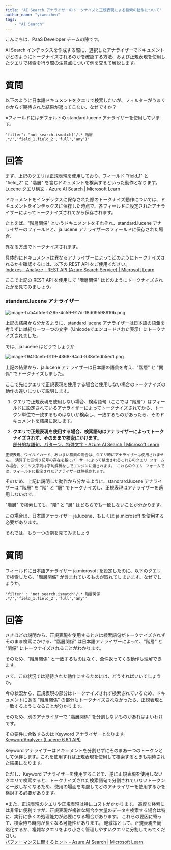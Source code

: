 ```yaml
---
title: "AI Search アナライザーのトークナイズと正規表現による検索の動作について"
author_name: "yiwenchen"
tags:
    - "AI Search"
---
```

こんにちは、PaaS Developer チームの陳です。

AI Search インデックスを作成する際に、選択したアナライザーでドキュメントがどのようにトークナイズされるのかを確認する方法、および正規表現を使用したクエリで検索を行う際の注意点について例を交えて解説します。

# 質問

以下のように日本語ドキュメントをクエリで検索したいが、フィルターがうまくかからず期待された結果が返ってこない、なぜですか？

※フィールドにはデフォルトの standard.lucene アナライザーを使用しています。
~~~
"filter": "not search.ismatch('/.* 階層 .*/','field_1,field_2','full','any')"
~~~

# 回答

まず、上記のクエリは正規表現を使用しており、フィールド "field_1" と "field_2" に "階層" を含むドキュメントを検索するといった動作となります。<br>
[Lucene クエリ構文 - Azure AI Search | Microsoft Learn](https://learn.microsoft.com/ja-jp/azure/search/query-lucene-syntax#bkmk_regex)

ドキュメントをインデックスに保存された際のトークナイズ動作については、ドキュメントをインデックスに保存した時点で、各フィールドに設定されたアナライザーによってトークナイズされてから保存されます。

たとえば、"階層関係" というドキュメントをそれぞれ、standard.lucene アナライザーのフィールドと、ja.lucene アナライザーのフィールドに保存された場合、

異なる方法でトークナイズされます。

具体的にドキュメントは異なるアナライザーによってどのようにトークナイズされるかを確認するには、以下の REST API をご使用ください。<br>
[Indexes - Analyze - REST API (Azure Search Service) | Microsoft Learn](https://learn.microsoft.com/ja-jp/rest/api/searchservice/indexes/analyze?view=rest-searchservice-2024-07-01&tabs=HTTP)

ここで上記の REST API を使用して "階層関係" はどのようにトークナイズされたかを見てみましょう。

### standard.lucene アナライザー

![image-b7a4dfde-b265-4c59-917d-18d09598910b.png]({{site.baseurl}}/media/2025/04/image-b7a4dfde-b265-4c59-917d-18d09598910b.png)

上記の結果から分かるように、standard.lucene アナライザーは日本語の語彙を考えずに単純な一つ一つの文字（Unicodeでエンコードされた表示）にトークナイズされました。

では、ja.lucene はどうでしょうか

![image-f9410ceb-0119-4368-94cd-938efedb5ec1.png]({{site.baseurl}}/media/2025/04/image-f9410ceb-0119-4368-94cd-938efedb5ec1.png)

上記の結果から、ja.lucene アナライザーは日本語の語彙を考え、"階層" と "関係" でトークナイズしました。

ここで先にクエリで正規表現を使用する場合と使用しない場合のトークナイズの動作の違いについて説明します。

1. クエリで正規表現を使用しない場合、検索語句（ここでは "階層"）はフィールドに設定されているアナライザーによってトークナイズされてから、トークン単位で一致するものはないか検索し、一致するものがあったら、そのドキュメントを結果に返します。

2. **クエリで正規表現を使用する場合、検索語句はアナライザーによってトークナイズされず、そのままで検索にかけます**。<br>
[部分的な語句、パターン、特殊文字 - Azure AI Search | Microsoft Learn](https://learn.microsoft.com/ja-jp/azure/search/search-query-partial-matching#about-partial-term-search)
~~~
正規表現、ワイルドカード、あいまい検索の場合は、クエリ時にアナライザーは使用されません。 演算子と区切り記号の存在を基にパーサーによって検出されるこれらのクエリ フォームの場合、クエリ文字列は字句解析なしでエンジンに渡されます。 これらのクエリ フォームでは、フィールドに指定されたアナライザーは無視されます。
~~~

そのため、上記に説明した動作から分かるように、standrard.lucene アナライザーは "階層" を "階" と "層" でトークナイズし、正規表現はアナライザーを適用しないので、

"階層" で検索しても、"階" と "層" はどちらでも一致しないことが分かります。

この場合は、日本語アナライザー ja.lucene、もしくは ja.microsoft を使用する必要があります。

それでは、もう一つの例を見てみましょう

# 質問

フィールドに日本語アナライザー ja.microsoft を設定したのに、以下のクエリで検索したら、"階層関係" が含まれているものが取れてしまいます。なぜでしょうか。
~~~
'filter' : 'not search.ismatch'/.* 階層関係 .*/','field_1,field_2','full','any''
~~~

# 回答

さきほどの説明から、正規表現を使用するときは検索語句がトークナイズされずそのまま検索にかける、"階層関係" は日本語アナライザーによって、"階層" と "関係" にトークナイズされることがわかります。

そのため、"階層関係" と一致するものはなく、全件返ってくる動作も理解できます。

さて、この状況では期待された動作にするためには、どうすればいいでしょうか。

今の状況から、正規表現の部分はトークナイズされず検索されているため、ドキュメントにある "階層関係" の部分もトークナイズされなかったら、正規表現と一致するようになることが分かります。

そのため、別のアナライザーで "階層関係" を分割しないものがあればよいわけです。

その要件に合致するのは Keyword アナライザーとなります。<br>
[KeywordAnalyzer (Lucene 6.6.1 API)](https://lucene.apache.org/core/6_6_1/analyzers-common/org/apache/lucene/analysis/core/KeywordAnalyzer.html)

Keyword アナライザーはドキュメントを分割せずにそのまあ一つのトークンとして保存します。これを使用すれば正規表現を使用して検索するときも期待された結果になります。

ただし、Keyword アナライザーを使用することで、逆に正規表現を使用しないクエリで検索すると、トークナイズされた検索語句で分割されていないトークンと一致しなくなるため、使用の場面を考慮してどのアナライザーを使用するかを検討する必要があります。

※また、正規表現のクエリや正規表現は特にコストがかかります。 高度な検索には非常に便利ですが、正規表現が複雑な場合や大量のデータを検索する場合は特に、実行に多くの処理能力が必要になる場合があります。 これらの要因に寄って、検索待ち時間が長くなる可能性があります。 軽減策として、正規表現を簡略化するか、複雑なクエリをより小さく管理しやすいクエリに分割してみてください。<br>
[パフォーマンスに関するヒント - Azure AI Search | Microsoft Learn](https://learn.microsoft.com/ja-jp/azure/search/search-performance-tips#tip-consider-alternatives-to-regular-expression-queries)


